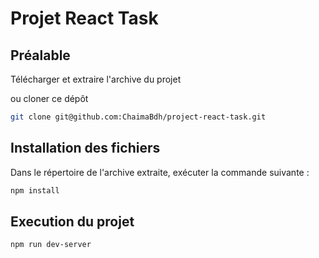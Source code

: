 # Projet React Task

## Préalable 

Télécharger et extraire l'archive du projet

ou cloner ce dépôt 

```bash
git clone git@github.com:ChaimaBdh/project-react-task.git
```

## Installation des fichiers

Dans le répertoire de l'archive extraite, exécuter la commande suivante :

```bash
npm install
```

## Execution du projet 

```bash
npm run dev-server
```

